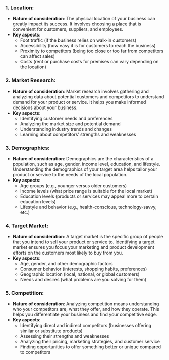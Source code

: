 
### **1. Location**:
   - **Nature of consideration**: The physical location of your business can greatly impact its success. It involves choosing a place that is convenient for customers, suppliers, and employees.
   - **Key aspects**: 
     - Foot traffic (if the business relies on walk-in customers)
     - Accessibility (how easy it is for customers to reach the business)
     - Proximity to competitors (being too close or too far from competitors can affect sales)
     - Costs (rent or purchase costs for premises can vary depending on the location)

### **2. Market Research**:
   - **Nature of consideration**: Market research involves gathering and analyzing data about potential customers and competitors to understand demand for your product or service. It helps you make informed decisions about your business.
   - **Key aspects**:
     - Identifying customer needs and preferences
     - Analyzing the market size and potential demand
     - Understanding industry trends and changes
     - Learning about competitors’ strengths and weaknesses

### **3. Demographics**:
   - **Nature of consideration**: Demographics are the characteristics of a population, such as age, gender, income level, education, and lifestyle. Understanding the demographics of your target area helps tailor your product or service to the needs of the local population.
   - **Key aspects**:
     - Age groups (e.g., younger versus older customers)
     - Income levels (what price range is suitable for the local market)
     - Education levels (products or services may appeal more to certain education levels)
     - Lifestyle and behavior (e.g., health-conscious, technology-savvy, etc.)

### **4. Target Market**:
   - **Nature of consideration**: A target market is the specific group of people that you intend to sell your product or service to. Identifying a target market ensures you focus your marketing and product development efforts on the customers most likely to buy from you.
   - **Key aspects**:
     - Age, gender, and other demographic factors
     - Consumer behavior (interests, shopping habits, preferences)
     - Geographic location (local, national, or global customers)
     - Needs and desires (what problems are you solving for them)

### **5. Competition**:
   - **Nature of consideration**: Analyzing competition means understanding who your competitors are, what they offer, and how they operate. This helps you differentiate your business and find your competitive edge.
   - **Key aspects**:
     - Identifying direct and indirect competitors (businesses offering similar or substitute products)
     - Assessing their strengths and weaknesses
     - Analyzing their pricing, marketing strategies, and customer service
     - Finding opportunities to offer something better or unique compared to competitors
